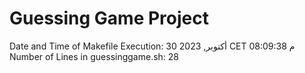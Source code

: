 # Guessing Game Project
Date and Time of Makefile Execution: 30 أكتوبر, 2023 CET 08:09:38 م
Number of Lines in guessinggame.sh: 28
